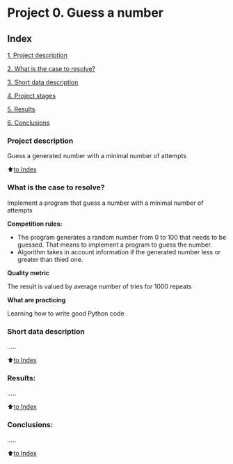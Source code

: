 # Project 0. Guess a number

## Index
[1. Project description](https://github.com/kv49/sf_data_science/tree/main/project_0/README.md#Project-description)

[2. What is the case to resolve?](https://github.com/kv49/sf_data_science/tree/main/project_0/README.md#What-is-the-case-to-resolve)

[3. Short data description](https://github.com/kv49/sf_data_science/tree/main/project_0/README.md#Short-data-description)

[4. Project stages](https://github.com/kv49/sf_data_science/tree/main/project_0/README.md#Project-stages)

[5. Results](https://github.com/kv49/sf_data_science/tree/main/project_0/README.md#Results)

[6. Conclusions](https://github.com/kv49/sf_data_science/tree/main/project_0/README.md#Conclusions)

### Project description
Guess a generated number  with a minimal number of attempts

:arrow_up:[to Index](https://github.com/kv49/sf_data_science/tree/main/project_0/README.md#Index)

### What is the case to resolve?
Implement a program that guess a number with a minimal number of attempts

**Competition rules:**
- The program generates a random number from 0 to 100 that needs to be guessed. That means to implement a program to guess the number.
- Algorithm takes in account information if the generated number less or greater than thied one.

**Quality metric**

The result is valued by average number of tries for 1000 repeats

**What are practicing**

Learning how to write good Python code

### Short data description
.....

:arrow_up:[to Index](https://github.com/kv49/sf_data_science/tree/main/project_0/README.md#Index)

### Results:
.....

:arrow_up:[to Index](https://github.com/kv49/sf_data_science/tree/main/project_0/README.md#Index)

### Conclusions:
.....

:arrow_up:[to Index](https://github.com/kv49/sf_data_science/tree/main/project_0/README.md#Index)
